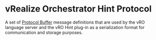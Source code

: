 # vRealize Orchestrator Hint Protocol

A set of [Protocol Buffer](https://developers.google.com/protocol-buffers/) message definitions that are used by the vRO language server and the vRO Hint plug-in as a serialization format for communication and storage purposes.
